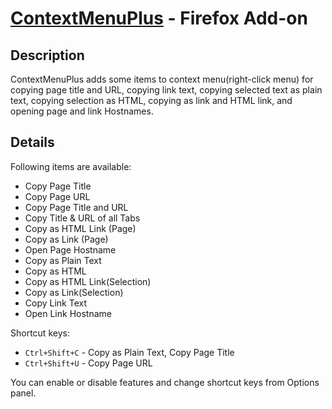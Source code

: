 [ContextMenuPlus](https://addons.mozilla.org/en-US/firefox/addon/contextmenuplus/) - Firefox Add-on
===================================================================================================

Description
-----------

ContextMenuPlus adds some items to context menu(right-click menu) for copying page title and URL, copying link text, copying selected text as plain text, copying selection as HTML, copying as link and HTML link, and opening page and link Hostnames.

Details
-------

Following items are available:

* Copy Page Title
* Copy Page URL
* Copy Page Title and URL
* Copy Title & URL of all Tabs
* Copy as HTML Link (Page)
* Copy as Link (Page)
* Open Page Hostname
* Copy as Plain Text
* Copy as HTML
* Copy as HTML Link(Selection)
* Copy as Link(Selection)
* Copy Link Text
* Open Link Hostname

Shortcut keys:

* `Ctrl+Shift+C` - Copy as Plain Text, Copy Page Title
* `Ctrl+Shift+U` - Copy Page URL

You can enable or disable features and change shortcut keys from Options panel.
